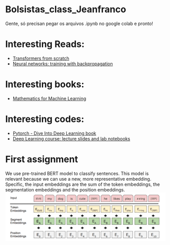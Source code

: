 # Bolsistas_class_Jeanfranco
Gente, só precisan pegar os arquivos .ipynb no google colab e pronto!
# Interesting Reads:
* [Transformers from scratch](http://peterbloem.nl/blog/transformers?fbclid=IwAR2uQldWOByDAEa-EifEX0aVjFJXMfmnXhM0Ry6UaDIGP6jSdEw59Ro8UUM)
* [Neural networks: training with backpropagation](https://www.jeremyjordan.me/neural-networks-training/?fbclid=IwAR0qKepf7-sog4noZCJBVGf8xvX_sWo6Blq1o1uRk5C_xHF_zJiCRzKSz3c)
# Interesting books:
* [Mathematics for Machine Learning](https://mml-book.github.io/?fbclid=IwAR0LwYLBqJk7h-pkln9moc2ATnIK3M4A5MBJFfZVXJnbOd6G1tAdSN9bAX8)
# Interesting codes:
* [Pytorch -  Dive Into Deep Learning book](https://github.com/dsgiitr/d2l-pytorch?fbclid=IwAR1gcdAuhvcj7EvqaSBfP3nLEljvJLO_10pioz5hzP2kolNF7_ROwtaYtgU)
* [Deep Learning course: lecture slides and lab notebooks](https://m2dsupsdlclass.github.io/lectures-labs/?fbclid=IwAR3GEIn-u3iWKjH5A4BL1-B9JJinXHEWgv4WWh_21X9LjfrWyS9Ehib4i-s)
# First assignment
We use pre-trained BERT model to classify sentences. This model is relevant because we can use a new, more representative embedding. Specific, the input embeddings are the sum of the token embeddings, the segmentation embeddings and the position embeddings.
![Recursive outpainting](img/embedding_bert.png)
